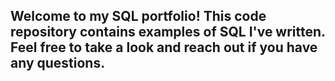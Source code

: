 ## Welcome to my SQL portfolio! This code repository contains examples of SQL I've written. Feel free to take a look and reach out if you have any questions. 
